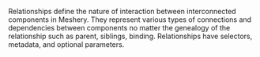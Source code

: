 Relationships define the nature of interaction between interconnected components in Meshery. They represent various types of connections and dependencies between components no matter the genealogy of the relationship such as parent, siblings, binding. Relationships have selectors, metadata, and optional parameters.
